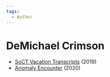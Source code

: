 ```yaml
---
tags:
  - Author
---
```


# DeMichael Crimson

- [SoCT Vacation Transcripts](./soctvacationtranscripts.md) (2019)
- [Anomaly Encounter](./anomalyencounter.md) (2020)